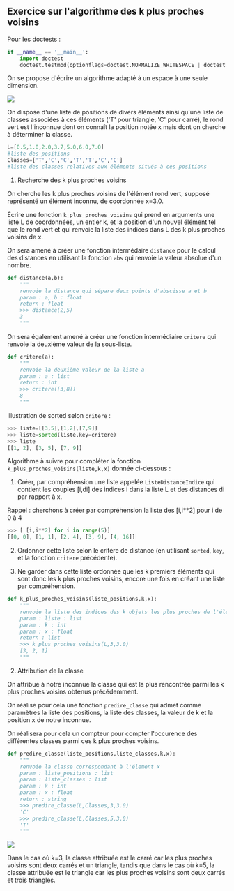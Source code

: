 ## Exercice sur l'algorithme des k plus proches voisins

Pour les doctests :

```python
if __name__ == '__main__':
    import doctest
    doctest.testmod(optionflags=doctest.NORMALIZE_WHITESPACE | doctest.ELLIPSIS, verbose=True)
```

On se propose d'écrire un algorithme adapté à un espace à une seule dimension.

<img src="assets/plus_proche_voisins.png">

On dispose d'une liste de positions de divers éléments ainsi qu'une liste de classes associées à ces éléments ('T' pour triangle, 'C' pour carré), le rond vert est l'inconnue dont on connaît la position notée x mais dont on cherche à déterminer la classe.

```python
L=[0.5,1.0,2.0,3.7,5.0,6.0,7.0]
#liste des positions
Classes=['T','C','C','T','T','C','C']
#liste des classes relatives aux éléments situés à ces positions
```

1. Recherche des k plus proches voisins

On cherche les k plus proches voisins de l'élément rond vert, supposé représenté un élément inconnu, de coordonnée x=3.0.

Écrire une fonction `k_plus_proches_voisins` qui prend en arguments une liste L de coordonnées, un entier k, et la position d'un nouvel élément tel que le rond vert et qui renvoie la liste des indices dans L des k plus proches voisins de x.

On sera amené à créer une fonction intermédaire `distance` pour le calcul des distances en utilisant la fonction `abs` qui renvoie la valeur absolue d'un nombre.

```python
def distance(a,b):
    """
    renvoie la distance qui sépare deux points d'abscisse a et b
    param : a, b : float
    return : float
    >>> distance(2,5)
    3
    """
```

On sera également amené à créer une fonction intermédiaire `critere` qui renvoie la deuxième valeur de la sous-liste.

```python
def critere(a):
    """
    renvoie la deuxième valeur de la liste a
    param : a : list
    return : int
    >>> critere([3,8])
    8
    """
```

Illustration de sorted selon `critere` :

```python 
>>> liste=[[3,5],[1,2],[7,9]]
>>> liste=sorted(liste,key=critere)
>>> liste
[[1, 2], [3, 5], [7, 9]]
```

Algorithme à suivre pour compléter la fonction `k_plus_proches_voisins(liste,k,x)` donnée ci-dessous : 

1) Créer, par compréhension une liste appelée `ListeDistanceIndice` qui contient les couples [i,di] des indices i dans la liste L et des distances di par rapport à x.

Rappel : cherchons à créer par compréhension la liste des [i,i**2] pour i de 0 à 4

```python 
>>> [ [i,i**2] for i in range(5)]
[[0, 0], [1, 1], [2, 4], [3, 9], [4, 16]]
```

2) Ordonner cette liste selon le critère de distance (en utilisant `sorted`, `key`, et la fonction `critere` précédente).

3) Ne garder dans cette liste ordonnée que les k premiers éléments qui sont donc les k plus proches voisins, encore une fois en créant une liste par compréhension.


```python
def k_plus_proches_voisins(liste_positions,k,x):
    """
    renvoie la liste des indices des k objets les plus proches de l'élément d'abscisse x
    param : liste : list
    param : k : int
    param : x : float
    return : list
    >>> k_plus_proches_voisins(L,3,3.0)
    [3, 2, 1]
    """
```

2. Attribution de la classe

On attribue à notre inconnue la classe qui est la plus rencontrée parmi les k plus proches voisins obtenus précédemment.

On réalise pour cela une fonction `predire_classe` qui admet comme paramètres la liste des positions, la liste des classes, la valeur de k et la position x de notre inconnue.

On réalisera pour cela un compteur pour compter l'occurence des différentes classes parmi ces k plus proches voisins.

```python
def predire_classe(liste_positions,liste_classes,k,x):
    """
    renvoie la classe correspondant à l'élement x
    param : liste_positions : list
    param : liste_classes : list
    param : k : int
    param : x : float
    return : string
    >>> predire_classe(L,Classes,3,3.0)
    'C'
    >>> predire_classe(L,Classes,5,3.0)
    'T'    
    """
```

<img src="assets/plus_proche_voisins_classe.png">

Dans le cas où k=3, la classe attribuée est le carré car les plus proches voisins sont deux carrés et un triangle,  tandis que dans le cas où k=5, la classe attribuée est le triangle car les plus proches voisins sont deux carrés et trois triangles.





